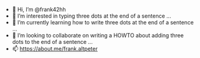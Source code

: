 - 👋 Hi, I’m @frank42hh
- 👀 I’m interested in typing three dots at the end of a sentence ...
- 🌱 I’m currently learning how to write three dots at the end of a sentence ...
- 💞️ I’m looking to collaborate on writing a HOWTO about adding three dots to the end of a sentence ...
- 📫 https://about.me/frank.altpeter

<!---
frank42hh/frank42hh is a ✨ special ✨ repository because its `README.md` (this file) appears on your GitHub profile.
You can click the Preview link to take a look at your changes.
--->
